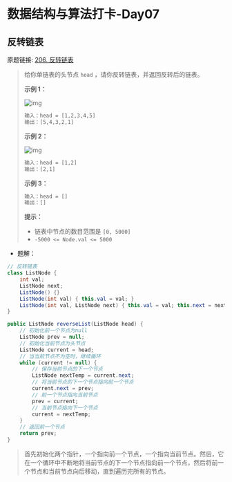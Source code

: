 # 数据结构与算法打卡-Day07

## 反转链表

原题链接: [206. 反转链表](https://leetcode-cn.com/problems/reverse-linked-list/)

> 给你单链表的头节点 `head` ，请你反转链表，并返回反转后的链表。
>
>  
>
> **示例 1：**
>
> ![img](https://cdn.jsdelivr.net/gh/hiheya/images@master/img/rev1ex1.jpg)
>
> ```tex
> 输入：head = [1,2,3,4,5]
> 输出：[5,4,3,2,1]
> ```
>
> **示例 2：**
>
> ![img](https://cdn.jsdelivr.net/gh/hiheya/images@master/img/rev1ex2.jpg)
>
> ```tex
> 输入：head = [1,2]
> 输出：[2,1]
> ```
>
> **示例 3：**
>
> ```tex
> 输入：head = []
> 输出：[]
> ```
>
>  
>
> **提示：**
>
> - 链表中节点的数目范围是 `[0, 5000]`
> - `-5000 <= Node.val <= 5000`

- 题解：

```java
// 反转链表
class ListNode {
    int val;
    ListNode next;
    ListNode() {}
    ListNode(int val) { this.val = val; }
    ListNode(int val, ListNode next) { this.val = val; this.next = next; }
}

public ListNode reverseList(ListNode head) {
    // 初始化前一个节点为null
    ListNode prev = null;
    // 初始化当前节点为头节点
    ListNode current = head;
    // 当当前节点不为空时，继续循环
    while (current != null) {
        // 保存当前节点的下一个节点
        ListNode nextTemp = current.next;
        // 将当前节点的下一个节点指向前一个节点
        current.next = prev;
        // 前一个节点指向当前节点
        prev = current;
        // 当前节点指向下一个节点
        current = nextTemp;
    }
    // 返回前一个节点
    return prev;
}
```



> 首先初始化两个指针，一个指向前一个节点，一个指向当前节点。然后，它在一个循环中不断地将当前节点的下一个节点指向前一个节点，然后将前一个节点和当前节点向后移动，直到遍历完所有的节点。
